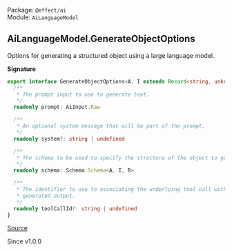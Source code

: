 Package: `@effect/ai`<br />
Module: `AiLanguageModel`<br />

## AiLanguageModel.GenerateObjectOptions

Options for generating a structured object using a large language model.

**Signature**

```ts
export interface GenerateObjectOptions<A, I extends Record<string, unknown>, R> {
  /**
   * The prompt input to use to generate text.
   */
  readonly prompt: AiInput.Raw

  /**
   * An optional system message that will be part of the prompt.
   */
  readonly system?: string | undefined

  /**
   * The schema to be used to specify the structure of the object to generate.
   */
  readonly schema: Schema.Schema<A, I, R>

  /**
   * The identifier to use to associating the underlying tool call with the
   * generated output.
   */
  readonly toolCallId?: string | undefined
}
```

[Source](https://github.com/Effect-TS/effect/tree/main/packages/ai/ai/src/AiLanguageModel.ts#L116)

Since v1.0.0